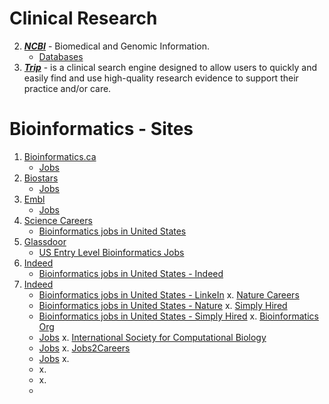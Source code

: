
# Clinical Research

2. [***NCBI***](https://www.ncbi.nlm.nih.gov/) - Biomedical and Genomic Information.
    * [Databases](https://www.ncbi.nlm.nih.gov/guide/all/)
1. [***Trip***](https://www.tripdatabase.com/how-to-use-trip) - is a clinical search engine designed to allow users to quickly and easily find and use high-quality research evidence to support their practice and/or care.


# Bioinformatics - Sites

1. [Bioinformatics.ca](https://bioinformatics.ca/)
    * [Jobs](https://bioinformatics.ca/job-postings/#/?&order=desc)
2. [Biostars](https://www.biostars.org/)
    * [Jobs](https://www.biostars.org/t/Jobs/)
3. [Embl](https://www.embl.de/index.php)
    * [Jobs](https://www.embl.de/jobs/searchjobs/index.php?newlang=1&loc=0&pos%5B%5D=0&srch_trm=&list=Search)
4. [Science Careers](https://jobs.sciencecareers.org/)
    * [Bioinformatics jobs in United States](https://jobs.sciencecareers.org/jobs/bioinformatics/united-states/)
5. [Glassdoor](https://www.glassdoor.com/index.htm)
    * [US Entry Level Bioinformatics Jobs](https://www.glassdoor.com/Job/us-entry-level-bioinformatics-jobs-SRCH_IL.0,2_IN1_KO3,29.htm)
6. [Indeed](https://www.indeed.com/?from=gnav-jobsearch--jasx)
    * [Bioinformatics jobs in United States - Indeed](https://www.indeed.com/jobs?q=bioinformatics&l=United+States&from=mobRdr&utm_source=%2Fm%2F&utm_medium=redir&utm_campaign=dt)
7. [Indeed](https://www.linkedin.com/jobs/bioinformatics-jobs?position=1&pageNum=0)
    * [Bioinformatics jobs in United States - LinkeIn](https://www.linkedin.com/jobs/bioinformatics-jobs?position=1&pageNum=0)
x. [Nature Careers](https://www.nature.com/naturecareers)
    * [Bioinformatics jobs in United States - Nature](https://www.nature.com/naturecareers/jobs/bioinformatics-jobs-in-united-states)
x. [Simply Hired]()
    * [Bioinformatics jobs in United States - Simply Hired](https://www.simplyhired.com/search?q=bioinformatics&job=VkYqWdgPNSPvuGEvpZCItudKtcV_P_bPhz8MCxwsdwNICHy-ydzrMw)
x. [Bioinformatics Org](https://www.bioinformatics.org/)
    * [Jobs](https://www.bioinformatics.org/jobs/)
x. [International Society for Computational Biology](https://www.iscb.org/)
    * [Jobs](https://careers.iscb.org/jobs)
x. [Jobs2Careers](https://www.jobs2careers.com/?q=&l=Rochester%2C%20NY)
    * [Jobs](https://www.jobs-to-careers.com/search?q=bioinformatics&l=14450%2C%20New%20York)
x. []()
    * []()
x. []()
    * []()
x. []()
    * []()
 



